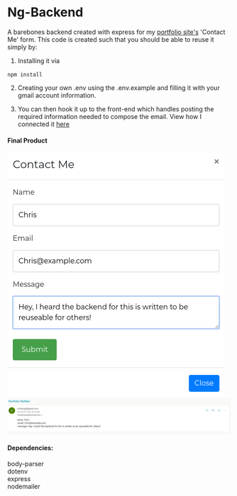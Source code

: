 # Ng-Backend
A barebones backend created with express for my [portfolio site's](https://chrisnng.github.io/Ng/) 'Contact Me' form. This code is created such that you should be able to reuse it simply by:
 
1. Installing it via 
```
npm install
```
2. Creating your own .env using the .env.example and filling it with your gmail account information.

3. You can then hook it up to the front-end which handles posting the required information needed to compose the email. View how I connected it [here](https://github.com/ChrisnNg/Ng/blob/master/src/components/Modal.js)

#### Final Product

![form](https://github.com/ChrisnNg/Ng-Backend/blob/master/assets/form.png?raw=true "Logo Title Text 1")
![email](https://github.com/ChrisnNg/Ng-Backend/blob/master/assets/email.png?raw=true "Logo Title Text 1")

#### Dependencies:
  body-parser\
  dotenv\
  express\
  nodemailer